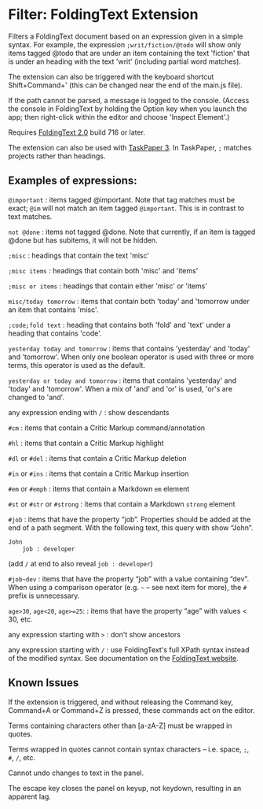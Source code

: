 # Filter: FoldingText Extension

Filters a FoldingText document based on an expression given in a simple syntax. For example, the expression `;writ/fiction/@todo` will show only items tagged @todo that are under an item containing the text 'fiction' that is under an heading with the text 'writ' (including partial word matches).

The extension can also be triggered with the keyboard shortcut Shift+Command+' (this can be changed near the end of the main.js file).

If the path cannot be parsed, a message is logged to the console. (Access the console in FoldingText by holding the Option key when you launch the app; then right-click within the editor and choose 'Inspect Element'.)

Requires [FoldingText 2.0](http://support.foldingtext.com/discussions/development-versions) build 716 or later.

The extension can also be used with [TaskPaper 3](http://support.foldingtext.com/discussions/development-versions). In TaskPaper, `;` matches projects rather than headings.

## Examples of expressions:

`@important`
: items tagged @important. Note that tag matches must be exact; `@im` will not match an item tagged `@important`. This is in contrast to text matches.

`not @done`
: items not tagged @done. Note that currently, if an item is tagged @done but has subitems, it will not be hidden.

`;misc`
: headings that contain the text 'misc'

`;misc items`
: headings that contain both 'misc' and 'items'

`;misc or items`
: headings that contain either 'misc' or 'items'

`misc/today tomorrow`
: items that contain both 'today' and 'tomorrow under an item that contains 'misc'.

`;code;fold text`
: heading that contains both 'fold' and 'text' under a heading that contains 'code'.

`yesterday today and tomorrow`
: items that contains 'yesterday' and 'today' and 'tomorrow'. When only one boolean operator is used with three or more terms, this operator is used as the default.

`yesterday or today and tomorrow`
: items that contains 'yesterday' and 'today' and 'tomorrow'. When a mix of 'and' and 'or' is used, 'or's are changed to 'and'.

any expression ending with `/`
: show descendants

`#cm`
: items that contain a Critic Markup command/annotation

`#hl`
: items that contain a Critic Markup highlight

`#dl` or `#del`
: items that contain a Critic Markup deletion

`#in` or `#ins`
: items that contain a Critic Markup insertion

`#em` or `#emph`
: items that contain a Markdown `em` element

`#st` or `#str` or `#strong`
: items that contain a Markdown `strong` element

`#job`
: items that have the property “job”. Properties should be added at the end of a path segment. With the following text, this query with show “John”.

    John
        job : developer

(add `/` at end to also reveal `job : developer`)

`#job~dev`
: items that have the property “job” with a value containing “dev”. When using a comparison operator (e.g. `~` – see next item for more), the `#` prefix is unnecessary.

`age>30`, `age<20`, `age>=25`:
: items that have the property “age” with values < 30, etc.

any expression starting with `>`
: don't show ancestors

any expression starting with `/`
: use FoldingText's full XPath syntax instead of the modified syntax. See documentation on the [FoldingText website](http://www.foldingtext.com/sdk/nodepaths/).

## Known Issues

If the extension is triggered, and without releasing the Command key, Command+A or Command+Z is pressed, these commands act on the editor.

Terms containing characters other than [a-zA-Z] must be wrapped in quotes.

Terms wrapped in quotes cannot contain syntax characters – i.e. space, `;`, `#`, `/`, etc.

Cannot undo changes to text in the panel.

The escape key closes the panel on keyup, not keydown, resulting in an apparent lag.

